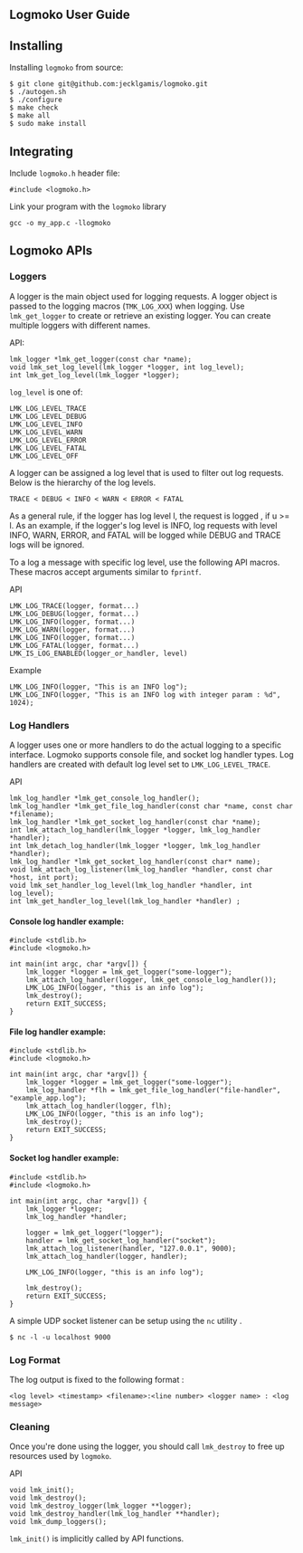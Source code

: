 ## Logmoko User Guide

## Installing
Installing `logmoko` from source:
```
$ git clone git@github.com:jecklgamis/logmoko.git
$ ./autogen.sh
$ ./configure
$ make check
$ make all
$ sudo make install
``` 

## Integrating
Include `logmoko.h` header file:
```
#include <logmoko.h>
```
Link your program with the `logmoko` library
```
gcc -o my_app.c -llogmoko
```

## Logmoko APIs

### Loggers
A logger is the main object used for logging requests. A logger object is passed to the logging macros (`TMK_LOG_XXX`)
when logging. Use `lmk_get_logger` to create or retrieve an existing logger. You can create multiple loggers with different names. 
 
API:
```
lmk_logger *lmk_get_logger(const char *name);
void lmk_set_log_level(lmk_logger *logger, int log_level);
int lmk_get_log_level(lmk_logger *logger);
```

`log_level` is one of:
```
LMK_LOG_LEVEL_TRACE
LMK_LOG_LEVEL_DEBUG
LMK_LOG_LEVEL_INFO
LMK_LOG_LEVEL_WARN
LMK_LOG_LEVEL_ERROR
LMK_LOG_LEVEL_FATAL
LMK_LOG_LEVEL_OFF
```

A logger can be assigned a log level that is used to filter out log requests. Below is the hierarchy of the log levels.
```
TRACE < DEBUG < INFO < WARN < ERROR < FATAL
```
As a general rule, if the logger has log level l, the request is logged , if u >= l. As an example, if the logger's 
log level is INFO, log requests with level INFO, WARN, ERROR, and FATAL will be logged while DEBUG and TRACE  logs 
will be ignored.

To a log a message with specific log level, use the following API macros. These macros accept arguments similar to `fprintf`.

API
```
LMK_LOG_TRACE(logger, format...)
LMK_LOG_DEBUG(logger, format...)
LMK_LOG_INFO(logger, format...)
LMK_LOG_WARN(logger, format...)
LMK_LOG_INFO(logger, format...)
LMK_LOG_FATAL(logger, format...)
LMK_IS_LOG_ENABLED(logger_or_handler, level)
```

Example
```
LMK_LOG_INFO(logger, "This is an INFO log");
LMK_LOG_INFO(logger, "This is an INFO log with integer param : %d", 1024);
```

### Log Handlers
A logger uses one or more handlers to do the actual logging to a specific interface. Logmoko supports console
file, and socket log handler types. Log handlers are created with default log level set to `LMK_LOG_LEVEL_TRACE`.

API
```
lmk_log_handler *lmk_get_console_log_handler();
lmk_log_handler *lmk_get_file_log_handler(const char *name, const char *filename);
lmk_log_handler *lmk_get_socket_log_handler(const char *name);
int lmk_attach_log_handler(lmk_logger *logger, lmk_log_handler *handler);
int lmk_detach_log_handler(lmk_logger *logger, lmk_log_handler *handler);
lmk_log_handler *lmk_get_socket_log_handler(const char* name);
void lmk_attach_log_listener(lmk_log_handler *handler, const char *host, int port);
void lmk_set_handler_log_level(lmk_log_handler *handler, int log_level);
int lmk_get_handler_log_level(lmk_log_handler *handler) ;
```

#### Console log handler example:
```
#include <stdlib.h>
#include <logmoko.h>

int main(int argc, char *argv[]) {
    lmk_logger *logger = lmk_get_logger("some-logger");
    lmk_attach_log_handler(logger, lmk_get_console_log_handler());
    LMK_LOG_INFO(logger, "this is an info log");
    lmk_destroy();
    return EXIT_SUCCESS;
}
```


#### File log handler example:
```
#include <stdlib.h>
#include <logmoko.h>

int main(int argc, char *argv[]) {
    lmk_logger *logger = lmk_get_logger("some-logger");
    lmk_log_handler *flh = lmk_get_file_log_handler("file-handler", "example_app.log");
    lmk_attach_log_handler(logger, flh);
    LMK_LOG_INFO(logger, "this is an info log");
    lmk_destroy();
    return EXIT_SUCCESS;
}
```

#### Socket log handler example:
```
#include <stdlib.h>
#include <logmoko.h>

int main(int argc, char *argv[]) {
    lmk_logger *logger;
    lmk_log_handler *handler;

    logger = lmk_get_logger("logger");
    handler = lmk_get_socket_log_handler("socket");
    lmk_attach_log_listener(handler, "127.0.0.1", 9000);
    lmk_attach_log_handler(logger, handler);

    LMK_LOG_INFO(logger, "this is an info log");

    lmk_destroy();
    return EXIT_SUCCESS;
}
```

A simple UDP socket listener can be setup using the `nc` utility . 
```
$ nc -l -u localhost 9000
```

### Log Format
The log output is fixed to the following format :
```
<log level> <timestamp> <filename>:<line number> <logger name> : <log message>
```

### Cleaning
Once you're done using the logger, you should call `lmk_destroy` to free up resources used by `logmoko`. 

API
```
void lmk_init();
void lmk_destroy();
void lmk_destroy_logger(lmk_logger **logger);
void lmk_destroy_handler(lmk_log_handler **handler);
void lmk_dump_loggers();
```

`lmk_init()` is implicitly called by API functions.